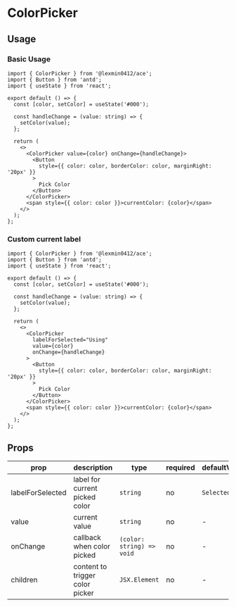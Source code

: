 # ColorPicker

## Usage

### Basic Usage

```tsx
import { ColorPicker } from '@lexmin0412/ace';
import { Button } from 'antd';
import { useState } from 'react';

export default () => {
  const [color, setColor] = useState('#000');

  const handleChange = (value: string) => {
    setColor(value);
  };

  return (
    <>
      <ColorPicker value={color} onChange={handleChange}>
        <Button
          style={{ color: color, borderColor: color, marginRight: '20px' }}
        >
          Pick Color
        </Button>
      </ColorPicker>
      <span style={{ color: color }}>currentColor: {color}</span>
    </>
  );
};
```

### Custom current label

```tsx
import { ColorPicker } from '@lexmin0412/ace';
import { Button } from 'antd';
import { useState } from 'react';

export default () => {
  const [color, setColor] = useState('#000');

  const handleChange = (value: string) => {
    setColor(value);
  };

  return (
    <>
      <ColorPicker
        labelForSelected="Using"
        value={color}
        onChange={handleChange}
      >
        <Button
          style={{ color: color, borderColor: color, marginRight: '20px' }}
        >
          Pick Color
        </Button>
      </ColorPicker>
      <span style={{ color: color }}>currentColor: {color}</span>
    </>
  );
};
```

## Props

| prop             | description                     | type                      | required | defaultValue |
| ---------------- | ------------------------------- | ------------------------- | -------- | ------------ |
| labelForSelected | label for current picked color  | `string`                  | no       | `Selected`   |
| value            | current value                   | `string`                  | no       | -            |
| onChange         | callback when color picked      | `(color: string) => void` | no       | -            |
| children         | content to trigger color picker | `JSX.Element`             | no       | -            |
